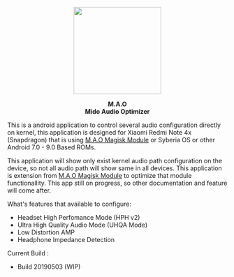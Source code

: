 <p align="center">
  <img width="200" height="200" src="https://raw.githubusercontent.com/Nicklas373/M.A.O/master/images/Logo.png"><br>
</p>

<p align="center">
  <b>M.A.O</b><br>
  <b>Mido Audio Optimizer</b><br>
</p>

This is a android application to control several audio configuration directly on kernel, this application is designed for Xiaomi Redmi Note 4x (Snapdragon) that is using [M.A.O Magisk Module](https://github.com/Nicklas373/Internal_DAC_Fixer/tree/Magisk) or Syberia OS or other Android 7.0 - 9.0 Based ROMs.

This application will show only exist kernel audio path configuration on the device, so not all audio path will show same in all devices. This application is extension from [M.A.O Magisk Module](https://github.com/Nicklas373/Internal_DAC_Fixer/tree/Magisk) to optimize that module functionallity. This app still on progress, so other documentation and feature will come after.

What's features that available to configure:

- Headset High Perfomance Mode (HPH v2)
- Ultra High Quality Audio Mode (UHQA Mode)
- Low Distortion AMP
- Headphone Impedance Detection

Current Build :
- Build 20190503 (WIP)
